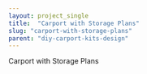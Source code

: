```yaml
---
layout: project_single
title:  "Carport with Storage Plans"
slug: "carport-with-storage-plans"
parent: "diy-carport-kits-design"
---
```

Carport with Storage Plans